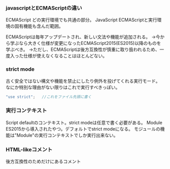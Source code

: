 ### javascriptとECMAScriptの違い
ECMAScript どの実行環境でも共通の部分。
JavaScript ECMAScriptと実行環境の固有機能も含んだ範囲。

ECMAScriptは毎年アップデートされ、新しい文法や機能が追加される。
→今から学ぶなら大きく仕様が変更になったECMAScript2015(ES2015)以降のものを学ぶべき。
→ただし、ECMAScriptは後方互換性が慎重に取り扱われるため、一度入った仕様が使えなくなることはほとんどない。

### strict mode
古く安全ではない構文や機能を禁止にしたり例外を投げてくれる実行モード。
なにか特別な理由がない限りはこれで実行すべきっぽい。

```javascript
"use strict";   //これをファイル先頭に書く
```

### 実行コンテキスト
Script defaultのコンテキスト。strict modeは任意で書く必要がある。
Module ES2015から導入されたやつ。デフォルトでstrict modeになる。
       モジュールの機能は"Module"の実行コンテキストでしか実行出来ない。

### HTML-likeコメント
後方互換性のためだけにあるコメント

